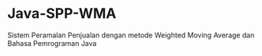 # Java-SPP-WMA
Sistem Peramalan Penjualan dengan metode Weighted Moving Average dan Bahasa Pemrograman Java

